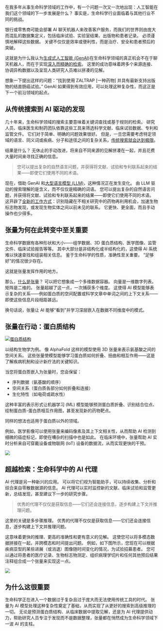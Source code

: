 在我多年从事生命科学领域的工作中，有一个问题一次又一次地出现：人工智能在我们这个领域的下一步发展是什么？ 事实是，生命科学行业面临着与其他行业不同的挑战。

银行或零售商可能会部署 AI 聊天机器人来改善客户服务，而我们的世界则由庞大而混乱的数据集定义，包括临床试验、实验室结果、出版物和患者记录。 必须谨慎地解释这些数据。 关键不仅仅是效率或便利性，而是治疗、安全和患者预后的突破。

这就是为什么我认为[生成式人工智能 (GenAI)](https://thenewstack.io/genai-is-quickly-reinventing-it-operations-leaving-many-behind/)在生命科学领域的真正机会不在于聊天机器人，而在于实现[深入而精确的检索](https://thenewstack.io/wrangling-data-is-becoming-critical-in-an-ai-driven-world/)。 这里的成功意味着跨多个来源连接、协调异构数据以及呈现人类研究人员难以拼凑的见解。

想象一下提出这样的问题：“找到使用 ZALTRAP [一种药物] 并具有最新支持出版物的结直肠癌试验。” GenAI 如果得到有效应用，可以处理这种复杂性，而这正是下一个前沿领域的起点。

## **从传统搜索到 AI 驱动的发现**

几十年来，生命科学领域的搜索主要意味着关键词查找或基于规则的检索。 研究人员、临床医生和制药团队依靠这些工具来筛选科学文献、临床试验数据、专利和监管文件。 它们对于简单、明确的问题效果很好。 但是，一旦您需要考虑特定领域的语言、同义词或疾病、分子和途径之间的复杂关系，[传统搜索就会达到极限](https://thenewstack.io/vector-search-is-reaching-its-limit-heres-what-comes-next/)。

结果是什么？ 无休止的手动改进，将来自不同来源的见解拼凑在一起，并且花费大量时间来寻找正确的信息。

> 您可以提出复杂的自然语言问题，并获得将文献、试验和专利联系起来的结果——即使它们使用不同的术语。

现在，借助 GenAI 和[大型语言模型 (LLM)](https://roadmap.sh/guides/introduction-to-llms)，这种情况正在发生变化。 由 LLM 驱动的搜索理解的是含义，而不仅仅是精确的词语。 您可以提出复杂的自然语言问题，并获得将文献、试验和专利联系起来的结果——即使它们使用不同的术语。 这开辟了[全新的工作方式](https://thenewstack.io/microsoft-opens-ai-store-for-healthcare-developers/)：识别隐藏在不相关研究中的药物再利用机会，加速生物标志物发现，或发现生物实体之间以前未见的联系。 它更快、更全面，而且手动操作也少得多。

## 张量为何在此转变中至关重要

生命科学数据有各种形状和大小——组学数据、3D 蛋白质结构、医学图像、监管文件、临床试验报告等等。 其中大部分是非结构化或半结构化的，这使得 AI 系统难以快速查找和组装相关信息。 鉴于生命科学的性质，准确性至关重要。 “足够好”的情况很少存在。

这就是张量发挥作用的地方。

那么，[什么是张量](https://thenewstack.io/beyond-vector-search-the-move-to-tensor-based-retrieval/)？ 可以把它想象成一个多维数据容器。 向量是一维数字列表。 矩阵是二维的。 张量超越了这一点，一次捕获多个维度。 这使得 AI 模型能够表示复杂的关系——例如蛋白质的空间配置或科学文章中单词之间的上下文关系——即使这些信息片段相距甚远。

换句话说，张量让 AI 能够“看到”并学习深层嵌入在数据不同维度中的模式。

## **张量在行动：蛋白质结构**

[![蛋白质结构](https://cdn.thenewstack.io/media/2025/08/b5190174-image1-1024x511.png)](https://cdn.thenewstack.io/media/2025/08/b5190174-image1-1024x511.png)

以结构生物学为例。 像 AlphaFold 这样的模型使用 3D 张量来表示氨基酸之间的空间关系。 这些张量使模型能够学习蛋白质如何折叠、扭曲和相互作用——这是了解疾病机制和设计新疗法的关键知识。

当您将蛋白质嵌入为张量时，您会保留：

* 序列数据（氨基酸的顺序）
* 空间关系（蛋白质各部分如何折叠和连接）
* 生化特性（如电荷或疏水性）

这种丰富的表示形式让机器学习 (ML) 模型能够预测蛋白质折叠、识别结合位点、绘制蛋白质-蛋白质相互作用图，甚至发现新的药物靶点。

同样的想法也适用于蛋白质以外的领域。

例如，医学影像可以使用张量来编码像素及其上下文相关性，从而帮助 AI 检测到细微的癌症标记，即使在嘈杂的扫描中也是如此。 在临床环境中，张量帮助 AI 实时分析来自可穿戴设备或物联网 (IoT) 设备的数据流，从而实现更快的干预。

[![](https://cdn.thenewstack.io/media/2025/08/b1444269-image3-1024x426.png)](https://cdn.thenewstack.io/media/2025/08/b1444269-image3-1024x426.png)

## **超越检索：生命科学中的 AI 代理**

AI 代理是另一种新兴的应用。 可以将它们视为智能助手，可以持续收集、分析和综合来自零散数据源的信息。 AI 代理可以实时监控新的文献、临床试验和监管更新，总结发现，甚至建议下一步的研究步骤。

> 优秀的代理不仅仅是获取信息——它们还会连接信息，逐步构建上下文并推理问题。

这里的关键是多步骤推理。 优秀的代理不仅仅是获取信息——它们还会连接信息，逐步构建上下文并推理问题。

这意味着更快的推理、更高的准确性和更有意义的见解。 这使您可以将多模态数据拼接在一起，并跨模态和时间提出问题。 例如，如下图所示，您现在可以根据疾病亚型的某些进展（或消退）图像随时间变化的情况，为试验招募患者。 您可以通过将患者的医疗记录、生物标志物测定、组织病理学切片和任何其他预后结果注释组合成一个张量来实现这一点。

[![](https://cdn.thenewstack.io/media/2025/08/72454eca-image2-1024x307.png)](https://cdn.thenewstack.io/media/2025/08/72454eca-image2-1024x307.png)

## 为什么这很重要

生命科学正在进入一个数据过于复杂且过于庞大而无法使用传统工具的时代。 张量为 AI 模型处理这种复杂性奠定了基础，从而实现了从更好的搜索到高级推理的一切。 无论是预测蛋白质结构、从临床数据中提取见解，还是为 AI 代理提供动力，帮助研究人员专注于发现而不是数据整理，张量都在悄然成为生命科学领域下一波 AI 的支柱。